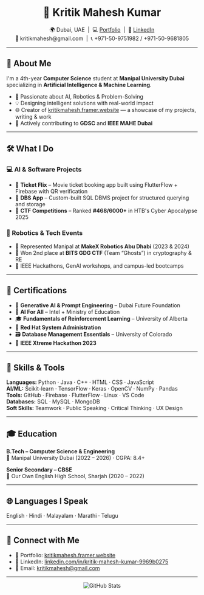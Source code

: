 <h1 align="center">🚀 Kritik Mahesh Kumar</h1>
<p align="center">
  🌍 Dubai, UAE &nbsp;|&nbsp; 💻 <a href="https://kritikmahesh.framer.website/" target="_blank">Portfolio</a> &nbsp;|&nbsp; 🔗 <a href="https://linkedin.com/in/kritik-mahesh-kumar-9969b0275" target="_blank">LinkedIn</a><br>
  📧 kritikmahesh@gmail.com &nbsp;|&nbsp; 📞 +971-50-9751982 / +971-50-9681805
</p>

---

## 🎯 About Me

I'm a 4th-year **Computer Science** student at **Manipal University Dubai** specializing in **Artificial Intelligence & Machine Learning**.

- 🔬 Passionate about AI, Robotics & Problem-Solving  
- 💡 Designing intelligent solutions with real-world impact  
- 🌐 Creator of [kritikmahesh.framer.website](https://kritikmahesh.framer.website/) — a showcase of my projects, writing & work  
- 🤝 Actively contributing to **GDSC** and **IEEE MAHE Dubai**

---

## 🛠️ What I Do

### 💻 AI & Software Projects
- 🔹 **Ticket Flix** – Movie ticket booking app built using FlutterFlow + Firebase with QR verification
- 🔹 **DBS App** – Custom-built SQL DBMS project for structured querying and storage
- 🔹 **CTF Competitions** – Ranked **#468/6000+** in HTB's Cyber Apocalypse 2025

### 🤖 Robotics & Tech Events
- 🏁 Represented Manipal at **MakeX Robotics Abu Dhabi** (2023 & 2024)
- 🥈 Won 2nd place at **BITS GDG CTF** (Team “Ghosts”) in cryptography & RE
- 🧠 IEEE Hackathons, GenAI workshops, and campus-led bootcamps

---

## 🧾 Certifications

- 🧠 **Generative AI & Prompt Engineering** – Dubai Future Foundation  
- 🤖 **AI For All** – Intel + Ministry of Education  
- 🎓 **Fundamentals of Reinforcement Learning** – University of Alberta  
- 🧰 **Red Hat System Administration**  
- 🗃️ **Database Management Essentials** – University of Colorado  
- 🥇 **IEEE Xtreme Hackathon 2023**

---

## 🧠 Skills & Tools

**Languages:** Python · Java · C++ · HTML · CSS · JavaScript  
**AI/ML:** Scikit-learn · TensorFlow · Keras · OpenCV · NumPy · Pandas  
**Tools:** GitHub · Firebase · FlutterFlow · Linux · VS Code  
**Databases:** SQL · MySQL · MongoDB  
**Soft Skills:** Teamwork · Public Speaking · Critical Thinking · UX Design

---

## 🎓 Education

**B.Tech – Computer Science & Engineering**  
📍 Manipal University Dubai (2022 – 2026) · CGPA: 8.4+

**Senior Secondary – CBSE**  
📍 Our Own English High School, Sharjah (2020 – 2022)

---

## 🌐 Languages I Speak

English · Hindi · Malayalam · Marathi · Telugu

---

## 🔗 Connect with Me

- 📂 Portfolio: [kritikmahesh.framer.website](https://kritikmahesh.framer.website)  
- 💼 LinkedIn: [linkedin.com/in/kritik-mahesh-kumar-9969b0275](https://www.linkedin.com/in/kritik-mahesh-kumar-9969b0275)  
- 📧 Email: kritikmahesh@gmail.com

---

<p align="center">
  <img src="https://github-readme-stats.vercel.app/api?username=kritikmahesh&show_icons=true&theme=tokyonight&hide_title=true" alt="GitHub Stats" />
</p>

